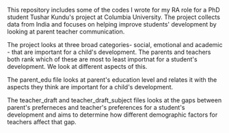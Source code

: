This repository includes some of the codes I wrote for my RA role for a PhD student Tushar Kundu's project at Columbia University.
The project collects data from India and focuses on helping improve students' development by looking at parent teacher communication.

The project looks at three broad categories- social, emotional and academic - that are important for a child's development.
The parents and teachers both rank which of these are most to least importnat for a student's development. We look at different aspects of this.

The parent_edu file looks at parent's education level and relates it with the aspects they think are important for a child's development. 

The teacher_draft and teacher_draft_subject files looks at the gaps between parent's preferneces and teacher's preferences for a student's development and 
aims to determine how different demographic factors for teachers affect that gap. 
